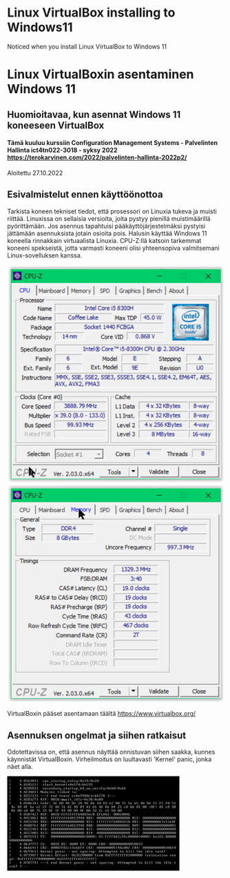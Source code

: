 # Linux VirtualBox installing to Windows11
Noticed when you install Linux VirtualBox to Windows 11

# Linux VirtualBoxin asentaminen Windows 11
## Huomioitavaa, kun asennat Windows 11 koneeseen VirtualBox

#### Tämä kuuluu kurssiin Configuration Management Systems - Palvelinten Hallinta ict4tn022-3018 - syksy 2022 https://terokarvinen.com/2022/palvelinten-hallinta-2022p2/

Aloitettu 27.10.2022

## Esivalmistelut ennen käyttöönottoa

Tarkista koneen tekniset tiedot, että prosessori on Linuxia tukeva ja muisti riittää. Linuxissa on sellaisia versioita, joita pystyy pienillä muistimäärillä pyörittämään. Jos asennus tapahtuisi pääkäyttöjärjestelmäksi pystyisi jättämään asennuksista jotain osioita pois. Halusin käyttää Windows 11 koneella rinnakkain virtuaalista Linuxia. 
CPU-Z:llä katsoin tarkemmat koneeni spekseistä, jotta varmasti koneeni olisi yhteensopiva valmitsemani Linux-sovelluksen kanssa.

<img src="CPU-Z01.PNG"><img src="CPU-Z02.PNG">



VirtualBoxin pääset asentamaan täältä https://www.virtualbox.org/

## Asennuksen ongelmat ja siihen ratkaisut

Odotettavissa on, että asennus näyttää onnistuvan siihen saakka, kunnes käynnistät VirtualBoxin. Virheilmoitus on luultavasti 'Kernel' panic, jonka näet alla.

<img src="alku8C.PNG">




